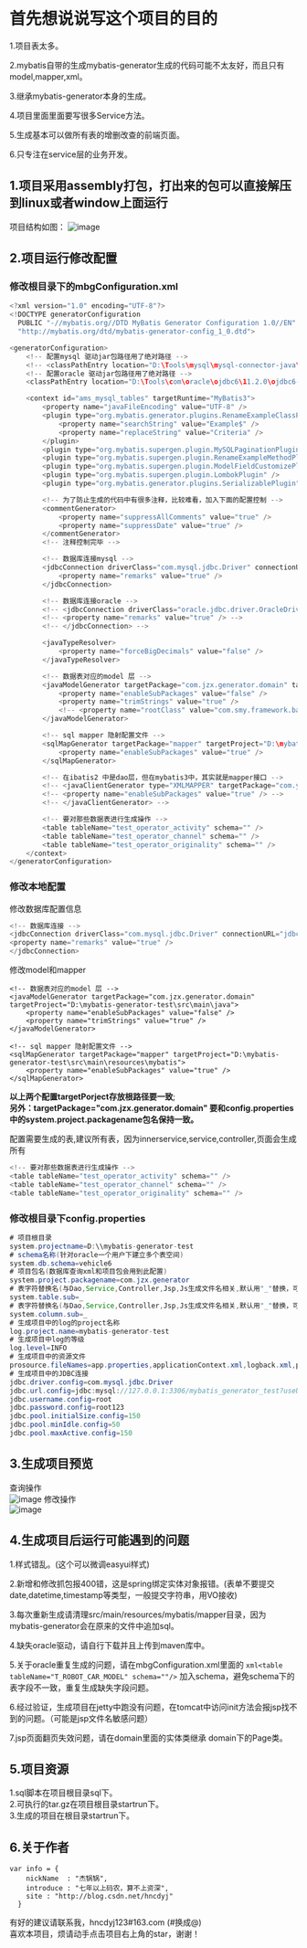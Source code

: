 # 首先想说说写这个项目的目的<br/>

1.项目表太多。

2.mybatis自带的生成mybatis-generator生成的代码可能不太友好，而且只有model,mapper,xml。

3.继承mybatis-generator本身的生成。

4.项目里面里面要写很多Service方法。

5.生成基本可以做所有表的增删改查的前端页面。

6.只专注在service层的业务开发。

## 1.项目采用assembly打包，打出来的包可以直接解压到linux或者window上面运行

项目结构如图：
![image](https://github.com/hncdyj123/super-mybatis-generator/blob/master/image/project.jpg)

## 2.项目运行修改配置
### 修改根目录下的mbgConfiguration.xml<br/>
```Java
<?xml version="1.0" encoding="UTF-8"?>
<!DOCTYPE generatorConfiguration
  PUBLIC "-//mybatis.org//DTD MyBatis Generator Configuration 1.0//EN"
  "http://mybatis.org/dtd/mybatis-generator-config_1_0.dtd">

<generatorConfiguration>
	<!-- 配置mysql 驱动jar包路径用了绝对路径 -->
	<!-- <classPathEntry location="D:\Tools\mysql\mysql-connector-java\5.1.34\mysql-connector-java-5.1.34.jar" /> -->
	<!-- 配置oracle 驱动jar包路径用了绝对路径 -->
	<classPathEntry location="D:\Tools\com\oracle\ojdbc6\11.2.0\ojdbc6-11.2.0.jar" />

	<context id="ams_mysql_tables" targetRuntime="MyBatis3">
		<property name="javaFileEncoding" value="UTF-8" />
		<plugin type="org.mybatis.generator.plugins.RenameExampleClassPlugin">
			<property name="searchString" value="Example$" />
			<property name="replaceString" value="Criteria" />
		</plugin>
		<plugin type="org.mybatis.supergen.plugin.MySQLPaginationPlugin" />
		<plugin type="org.mybatis.supergen.plugin.RenameExampleMethodPlugin" />
		<plugin type="org.mybatis.supergen.plugin.ModelFieldCustomizePlugin" />
		<plugin type="org.mybatis.supergen.plugin.LombokPlugin" />
		<plugin type="org.mybatis.generator.plugins.SerializablePlugin" />

		<!-- 为了防止生成的代码中有很多注释，比较难看，加入下面的配置控制 -->
		<commentGenerator>
			<property name="suppressAllComments" value="true" />
			<property name="suppressDate" value="true" />
		</commentGenerator>
		<!-- 注释控制完毕 -->

		<!-- 数据库连接mysql -->
		<jdbcConnection driverClass="com.mysql.jdbc.Driver" connectionURL="jdbc:mysql://127.0.0.1:3306/mybatis_generator_test?characterEncoding=utf8" userId="root" password="root123">
			<property name="remarks" value="true" />
		</jdbcConnection>

		<!-- 数据库连接oracle -->
		<!-- <jdbcConnection driverClass="oracle.jdbc.driver.OracleDriver" connectionURL="jdbc:oracle:thin:@192.168.1.222:1521:mybatis_generator_test" userId="vehicle" password="vehicle_2022"> -->
		<!-- <property name="remarks" value="true" /> -->
		<!-- </jdbcConnection> -->

		<javaTypeResolver>
			<property name="forceBigDecimals" value="false" />
		</javaTypeResolver>

		<!-- 数据表对应的model 层 -->
		<javaModelGenerator targetPackage="com.jzx.generator.domain" targetProject="D:\mybatis-generator-test\src\main\java">
			<property name="enableSubPackages" value="false" />
			<property name="trimStrings" value="true" />
			<!-- <property name="rootClass" value="com.smy.framework.base.BaseEntity" /> -->
		</javaModelGenerator>

		<!-- sql mapper 隐射配置文件 -->
		<sqlMapGenerator targetPackage="mapper" targetProject="D:\mybatis-generator-test\src\main\resources\mybatis">
			<property name="enableSubPackages" value="true" />
		</sqlMapGenerator>

		<!-- 在ibatis2 中是dao层，但在mybatis3中，其实就是mapper接口 -->
		<!-- <javaClientGenerator type="XMLMAPPER" targetPackage="com.yihaomen.inter" targetProject="src"> -->
		<!-- <property name="enableSubPackages" value="true" /> -->
		<!-- </javaClientGenerator> -->

		<!-- 要对那些数据表进行生成操作 -->
		<table tableName="test_operator_activity" schema="" />
		<table tableName="test_operator_channel" schema="" />
		<table tableName="test_operator_originality" schema="" />
	</context>
</generatorConfiguration>
```

### 修改本地配置<br/>
修改数据库配置信息<br/>
```Java
<!-- 数据库连接 -->
<jdbcConnection driverClass="com.mysql.jdbc.Driver" connectionURL="jdbc:mysql://127.0.0.1:3306/mybatis_generator_test?characterEncoding=utf8" userId="root" password="root">
<property name="remarks" value="true" />
</jdbcConnection>
```

修改model和mapper

```
<!-- 数据表对应的model 层 -->
<javaModelGenerator targetPackage="com.jzx.generator.domain" targetProject="D:\mybatis-generator-test\src\main\java">
	<property name="enableSubPackages" value="false" />
	<property name="trimStrings" value="true" />
</javaModelGenerator>
```

```
<!-- sql mapper 隐射配置文件 -->
<sqlMapGenerator targetPackage="mapper" targetProject="D:\mybatis-generator-test\src\main\resources\mybatis">
	<property name="enableSubPackages" value="true" />
</sqlMapGenerator>
```

**以上两个配置targetPorject存放根路径要一致**;<br/>
**另外：targetPackage="com.jzx.generator.domain" 要和config.properties中的system.project.packagename包名保持一致。**

配置需要生成的表,建议所有表，因为innerservice,service,controller,页面会生成所有<br/>
```Java
<!-- 要对那些数据表进行生成操作 -->
<table tableName="test_operator_activity" schema="" />
<table tableName="test_operator_channel" schema="" />
<table tableName="test_operator_originality" schema="" />
```

### 修改根目录下config.properties
```Java
# 项目根目录
system.projectname=D:\\mybatis-generator-test
# schema名称(针对oracle一个用户下建立多个表空间)
system.db.schema=vehicle6
# 项目包名(数据库查询xml和项目包会用到此配置)
system.project.packagename=com.jzx.generator
# 表字符替换名(与Dao,Service,Controller,Jsp,Js生成文件名相关,默认用"_"替换，可不配置)
system.table.sub=_
# 表字符替换名(与Dao,Service,Controller,Jsp,Js生成文件名相关,默认用"_"替换，可不配置)
system.column.sub=_
# 生成项目中的log的project名称
log.project.name=mybatis-generator-test
# 生成项目中log的等级
log.level=INFO
# 生成项目中的资源文件
prosource.fileNames=app.properties,applicationContext.xml,logback.xml,pom.xml
# 生成项目中的JDBC连接
jdbc.driver.config=com.mysql.jdbc.Driver
jdbc.url.config=jdbc:mysql://127.0.0.1:3306/mybatis_generator_test?useUnicode=true&characterEncoding=UTF-8&allowMultiQueries=true&zeroDateTimeBehavior=convertToNull
jdbc.username.config=root
jdbc.password.config=root123
jdbc.pool.initialSize.config=150
jdbc.pool.minIdle.config=50
jdbc.pool.maxActive.config=150
```

## 3.生成项目预览
查询操作<br/>
![image](https://github.com/hncdyj123/super-mybatis-generator/blob/master/image/search.jpg)
修改操作<br/>
![image](https://github.com/hncdyj123/super-mybatis-generator/blob/master/image/update.jpg)

## 4.生成项目后运行可能遇到的问题
1.样式错乱。(这个可以微调easyui样式)

2.新增和修改抓包报400错，这是spring绑定实体对象报错。(表单不要提交date,datetime,timestamp等类型，一般提交字符串，用VO接收)

3.每次重新生成请清理src/main/resources/mybatis/mapper目录，因为mybatis-generator会在原来的文件中追加sql。

4.缺失oracle驱动，请自行下载并且上传到maven库中。

5.关于oracle重复生成的问题，请在mbgConfiguration.xml里面的
```xml<table tableName="T_ROBOT_CAR_MODEL" schema=""/>```
加入schema，避免schema下的表字段不一致，重复生成缺失字段问题。

6.经过验证，生成项目在jetty中跑没有问题，在tomcat中访问init方法会报jsp找不到的问题。（可能是jsp文件名敏感问题）

7.jsp页面翻页失效问题，请在domain里面的实体类继承 domain下的Page类。<br/>

## 5.项目资源
1.sql脚本在项目根目录sql下。<br/>
2.可执行的tar.gz在项目根目录startrun下。<br/>
3.生成的项目在根目录startrun下。<br/>

## 6.关于作者
```
var info = {
    nickName  : "杰锅锅",
    introduce : "七年以上码农，算不上资深",
    site : "http://blog.csdn.net/hncdyj"
  }
```
有好的建议请联系我，hncdyj123#163.com (#换成@) <br/>
喜欢本项目，烦请动手点击项目右上角的star，谢谢！<br/>
